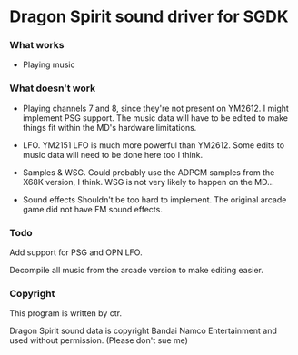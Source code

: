 # Dragon Spirit sound driver for SGDK

### What works

- Playing music

### What doesn't work

- Playing channels 7 and 8, since they're not present on YM2612.
  I might implement PSG support. The music data will have to be edited
  to make things fit within the MD's hardware limitations.

- LFO. YM2151 LFO is much more powerful than YM2612. Some edits to
  music data will need to be done here too I think.

- Samples & WSG. Could probably use the ADPCM samples from the X68K
  version, I think. WSG is not very likely to happen on the MD...

- Sound effects
  Shouldn't be too hard to implement. The original arcade game did not
  have FM sound effects.

### Todo

Add support for PSG and OPN LFO.

Decompile all music from the arcade version to make editing easier.

### Copyright

This program is written by ctr.

Dragon Spirit sound data is copyright Bandai Namco Entertainment and used
without permission. (Please don't sue me)
